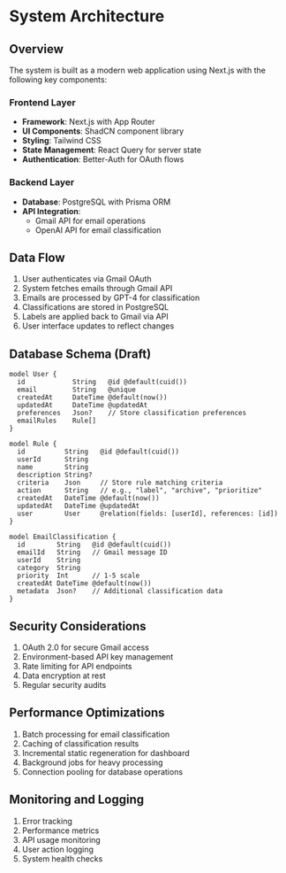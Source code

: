 # System Architecture

## Overview

The system is built as a modern web application using Next.js with the following key components:

### Frontend Layer

- **Framework**: Next.js with App Router
- **UI Components**: ShadCN component library
- **Styling**: Tailwind CSS
- **State Management**: React Query for server state
- **Authentication**: Better-Auth for OAuth flows

### Backend Layer

- **Database**: PostgreSQL with Prisma ORM
- **API Integration**:
  - Gmail API for email operations
  - OpenAI API for email classification

## Data Flow

1. User authenticates via Gmail OAuth
2. System fetches emails through Gmail API
3. Emails are processed by GPT-4 for classification
4. Classifications are stored in PostgreSQL
5. Labels are applied back to Gmail via API
6. User interface updates to reflect changes

## Database Schema (Draft)

```prisma
model User {
  id            String   @id @default(cuid())
  email         String   @unique
  createdAt     DateTime @default(now())
  updatedAt     DateTime @updatedAt
  preferences   Json?    // Store classification preferences
  emailRules    Rule[]
}

model Rule {
  id          String   @id @default(cuid())
  userId      String
  name        String
  description String?
  criteria    Json     // Store rule matching criteria
  action      String   // e.g., "label", "archive", "prioritize"
  createdAt   DateTime @default(now())
  updatedAt   DateTime @updatedAt
  user        User     @relation(fields: [userId], references: [id])
}

model EmailClassification {
  id        String   @id @default(cuid())
  emailId   String   // Gmail message ID
  userId    String
  category  String
  priority  Int      // 1-5 scale
  createdAt DateTime @default(now())
  metadata  Json?    // Additional classification data
}
```

## Security Considerations

1. OAuth 2.0 for secure Gmail access
2. Environment-based API key management
3. Rate limiting for API endpoints
4. Data encryption at rest
5. Regular security audits

## Performance Optimizations

1. Batch processing for email classification
2. Caching of classification results
3. Incremental static regeneration for dashboard
4. Background jobs for heavy processing
5. Connection pooling for database operations

## Monitoring and Logging

1. Error tracking
2. Performance metrics
3. API usage monitoring
4. User action logging
5. System health checks
